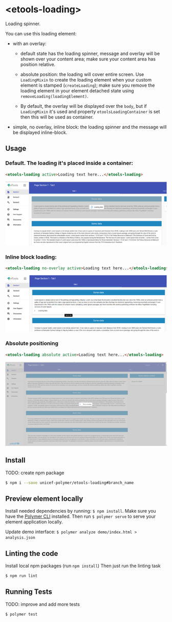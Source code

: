 # \<etools-loading\>

Loading spinner.

You can use this loading element:
- with an overlay:
    - default state has the loading spinner, message and overlay will be shown over your content area;
    make sure your content area has position relative.

    - absolute position: the loading will cover entire screen. Use `LoadingMixin` to create the loading element when your custom element is stamped (`createLoading`);
    make sure you remove the loading element in your element detached state using `removeLoading(loadingElement)`.

	- By default, the overlay will be displayed over the `body`, but if `LoadingMixin` it's used and property `etoolsLoadingContainer` is set
	then this will be used as container.

- simple, no overlay, inline block: the loading spinner and the message will be displayed inline-block.

## Usage

### Default. The loading it's placed inside a container:
```html
<etools-loading active>Loading text here...</etools-loading>
```
![Loading inside a container](img/etools-loading-contained.png)

### Inline block loading:
```html
<etools-loading no-overlay active>Loading text here...</etools-loading>
```
![Loading inside a container](img/etools-loading-inline-block-position.png)

### Absolute positioning
```html
<etools-loading absolute active>Loading text here...</etools-loading>
```
![Loading inside a container](img/etools-loading-absolute-position.png)

## Install
TODO: create npm package
```bash
$ npm i --save unicef-polymer/etools-loading#branch_name
```

## Preview element locally
Install needed dependencies by running: `$ npm install`.
Make sure you have the [Polymer CLI](https://www.npmjs.com/package/polymer-cli) installed. Then run `$ polymer serve` to serve your element application locally.


Update demo interface: `$ polymer analyze demo/index.html > analysis.json`

## Linting the code

Install local npm packages (run `npm install`)
Then just run the linting task

```bash
$ npm run lint
```

## Running Tests
TODO: improve and add more tests
```
$ polymer test
```
